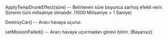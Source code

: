 ApplyTempDrunkEffect(süre) -- Belirlenen süre boyunca sarhoş efekti verir. Sürenin türü milisaniye olmalıdır. (1000 Milisaniye = 1 Saniye)

DestroyCar() -- Aracı havaya uçurur.

setMissionFailed() -- Aracı havaya uçurmadan görevi bitirir. (Başarısız)
